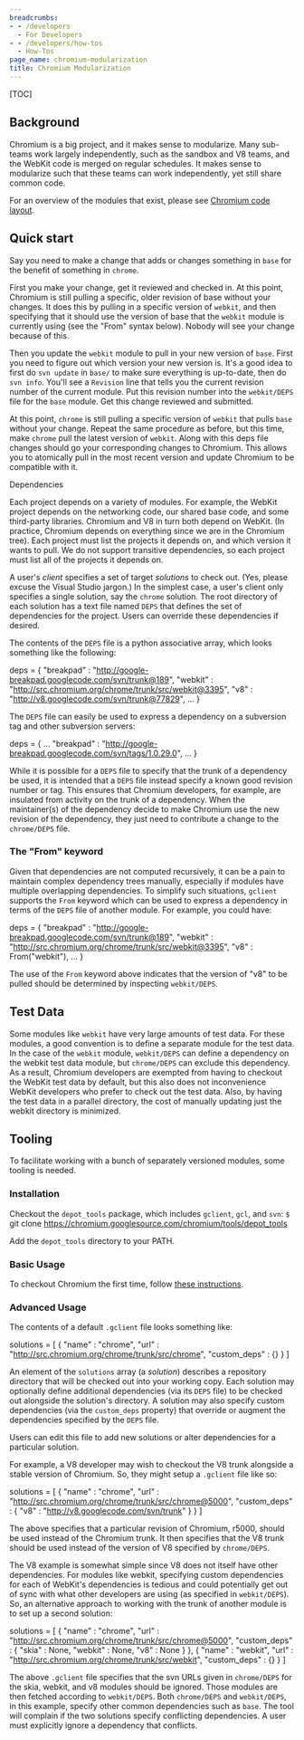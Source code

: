 ```yaml
---
breadcrumbs:
- - /developers
  - For Developers
- - /developers/how-tos
  - How-Tos
page_name: chromium-modularization
title: Chromium Modularization
---
```


[TOC]

## Background

Chromium is a big project, and it makes sense to modularize. Many sub-teams work
largely independently, such as the sandbox and V8 teams, and the WebKit code is
merged on regular schedules. It makes sense to modularize such that these teams
can work independently, yet still share common code.

For an overview of the modules that exist, please see [Chromium code
layout](/developers/how-tos/getting-around-the-chrome-source-code).

## Quick start

Say you need to make a change that adds or changes something in `base` for the
benefit of something in `chrome`.

First you make your change, get it reviewed and checked in. At this point,
Chromium is still pulling a specific, older revision of base without your
changes. It does this by pulling in a specific version of `webkit`, and then
specifying that it should use the version of base that the `webkit` module is
currently using (see the "From" syntax below). Nobody will see your change
because of this.

Then you update the `webkit` module to pull in your new version of `base`. First
you need to figure out which version your new version is. It's a good idea to
first do `svn update` in `base/` to make sure everything is up-to-date, then do
`svn info`. You'll see a `Revision` line that tells you the current revision
number of the current module. Put this revision number into the `webkit/DEPS`
file for the `base` module. Get this change reviewed and submitted.

At this point, `chrome` is still pulling a specific version of `webkit` that
pulls `base` without your change. Repeat the same procedure as before, but this
time, make `chrome` pull the latest version of `webkit`. Along with this deps
file changes should go your corresponding changes to Chromium. This allows you
to atomically pull in the most recent version and update Chromium to be
compatible with it.

Dependencies

Each project depends on a variety of modules. For example, the WebKit project
depends on the networking code, our shared base code, and some third-party
libraries. Chromium and V8 in turn both depend on WebKit. (In practice, Chromium
depends on everything since we are in the Chromium tree). Each project must list
the projects it depends on, and which version it wants to pull. We do not
support transitive dependencies, so each project must list all of the projects
it depends on.

A user's *client* specifies a set of target *solutions* to check out. (Yes,
please excuse the Visual Studio jargon.) In the simplest case, a user's client
only specifies a single solution, say the `chrome` solution. The root directory
of each solution has a text file named `DEPS` that defines the set of
dependencies for the project. Users can override these dependencies if desired.

The contents of the `DEPS` file is a python associative array, which looks
something like the following:

deps = {
"breakpad" : "http://google-breakpad.googlecode.com/svn/trunk@189",
"webkit" : "http://src.chromium.org/chrome/trunk/src/webkit@3395",
"v8" : "http://v8.googlecode.com/svn/trunk@77829",
...
}

The `DEPS` file can easily be used to express a dependency on a subversion tag
and other subversion servers:

deps = {
...
"breakpad" : "http://google-breakpad.googlecode.com/svn/tags/1.0.29.0",
...
}

While it is possible for a `DEPS` file to specify that the trunk of a dependency
be used, it is intended that a `DEPS` file instead specify a known good revision
number or tag. This ensures that Chromium developers, for example, are insulated
from activity on the trunk of a dependency. When the maintainer(s) of the
dependency decide to make Chromium use the new revision of the dependency, they
just need to contribute a change to the `chrome/DEPS` file.

### The "From" keyword

Given that dependencies are not computed recursively, it can be a pain to
maintain complex dependency trees manually, especially if modules have multiple
overlapping dependencies. To simplify such situations, `gclient` supports the
`From` keyword which can be used to express a dependency in terms of the `DEPS`
file of another module. For example, you could have:

deps = {
"breakpad" : "http://google-breakpad.googlecode.com/svn/trunk@189",
"webkit" : "http://src.chromium.org/chrome/trunk/src/webkit@3395",
"v8" : From("webkit"),
...
}

The use of the `From` keyword above indicates that the version of "v8" to be
pulled should be determined by inspecting `webkit/DEPS`.

## Test Data

Some modules like `webkit` have very large amounts of test data. For these
modules, a good convention is to define a separate module for the test data. In
the case of the `webkit` module, `webkit/DEPS` can define a dependency on the
webkit test data module, but `chrome/DEPS` can exclude this dependency. As a
result, Chromium developers are exempted from having to checkout the WebKit test
data by default, but this also does not inconvenience WebKit developers who
prefer to check out the test data. Also, by having the test data in a parallel
directory, the cost of manually updating just the webkit directory is minimized.

## Tooling

To facilitate working with a bunch of separately versioned modules, some tooling
is needed.

### Installation

Checkout the `depot_tools` package, which includes `gclient`, `gcl`, and `svn`:
`$ `git clone https://chromium.googlesource.com/chromium/tools/depot_tools

Add the `depot_tools` directory to your PATH.

### Basic Usage

To checkout Chromium the first time, follow [these
instructions](/developers/how-tos/get-the-code).

### Advanced Usage

The contents of a default `.gclient` file looks something like:

solutions = \[
{ "name" : "chrome",
"url" : "http://src.chromium.org/chrome/trunk/src/chrome",
"custom_deps" : {}
}
\]

An element of the `solutions` array (a *solution*) describes a repository
directory that will be checked out into your working copy. Each solution may
optionally define additional dependencies (via its `DEPS` file) to be checked
out alongside the solution's directory. A solution may also specify custom
dependencies (via the `custom_deps` property) that override or augment the
dependencies specified by the `DEPS` file.

Users can edit this file to add new solutions or alter dependencies for a
particular solution.

For example, a V8 developer may wish to checkout the V8 trunk alongside a stable
version of Chromium. So, they might setup a `.gclient` file like so:

solutions = \[
{ "name" : "chrome",
"url" : "http://src.chromium.org/chrome/trunk/src/chrome@5000",
"custom_deps" : {
"v8" : "http://v8.googlecode.com/svn/trunk"
}
}
\]

The above specifies that a particular revision of Chromium, r5000, should be
used instead of the Chromium trunk. It then specifies that the V8 trunk should
be used instead of the version of V8 specified by `chrome/DEPS`.

The V8 example is somewhat simple since V8 does not itself have other
dependencies. For modules like webkit, specifying custom dependencies for each
of WebKit's dependencies is tedious and could potentially get out of sync with
what other developers are using (as specified in `webkit/DEPS`). So, an
alternative approach to working with the trunk of another module is to set up a
second solution:

solutions = \[
{ "name" : "chrome",
"url" : "http://src.chromium.org/chrome/trunk/src/chrome@5000",
"custom_deps" : {
"skia" : None,
"webkit" : None,
"v8" : None
}
},
{ "name" : "webkit",
"url" : "http://src.chromium.org/chrome/trunk/src/webkit",
"custom_deps" : {}
}
\]

The above `.gclient` file specifies that the svn URLs given in `chrome/DEPS` for
the skia, webkit, and v8 modules should be ignored. Those modules are then
fetched according to `webkit/DEPS`. Both `chrome/DEPS` and `webkit/DEPS`, in
this example, specify other common dependencies such as `base`. The tool will
complain if the two solutions specify conflicting dependencies. A user must
explicitly ignore a dependency that conflicts.
